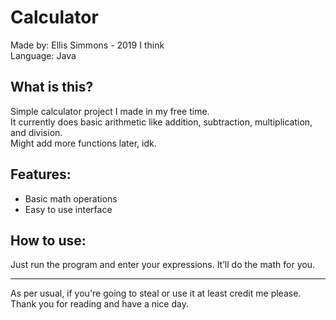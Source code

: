 Calculator
==========

Made by: Ellis Simmons - 2019 I think <br/>
Language: Java

What is this?
-------------
Simple calculator project I made in my free time.  
It currently does basic arithmetic like addition, subtraction, multiplication, and division.  
Might add more functions later, idk.

Features:
---------
- Basic math operations  
- Easy to use interface  

How to use:
-----------
Just run the program and enter your expressions. It’ll do the math for you.

---
As per usual, if you're going to steal or use it at least credit me please. Thank you for reading and have a nice day.
